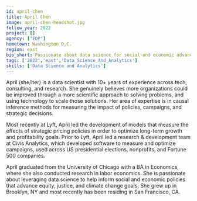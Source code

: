 ```yaml
---
id: april-chen
title: April Chen
image: april-chen-headshot.jpg
fellow_year: 2022
project: []
agency: ["EOP"]
hometown: Washington D.C.
region: east
bio_short: Passionate about data science for social and economic advancement.
tags: ['2022','east','Data_Science_And_Analytics']
skills: ['Data Science and Analytics']
---
```


April (she/her) is a data scientist with 10+ years of experience across tech, consulting, and research. She genuinely believes more organizations could be improved through a more scientific approach to solving problems, and using technology to scale those solutions. Her area of expertise is in causal inference methods for measuring the impact of policies, campaigns, and strategic decisions.
 
Most recently at Lyft, April led the development of models that measure the effects of strategic pricing policies in order to optimize long-term growth and profitability goals. Prior to Lyft, April led a research & development team at Civis Analytics, which developed software to measure and optimize campaigns, used across US presidential elections, nonprofits, and Fortune 500 companies.
 
April graduated from the University of Chicago with a BA in Economics, where she also conducted research in labor economics. She is passionate about leveraging data science to help inform social and economic policies that advance equity, justice, and climate change goals. She grew up in Brooklyn, NY and most recently has been residing in San Francisco, CA.
